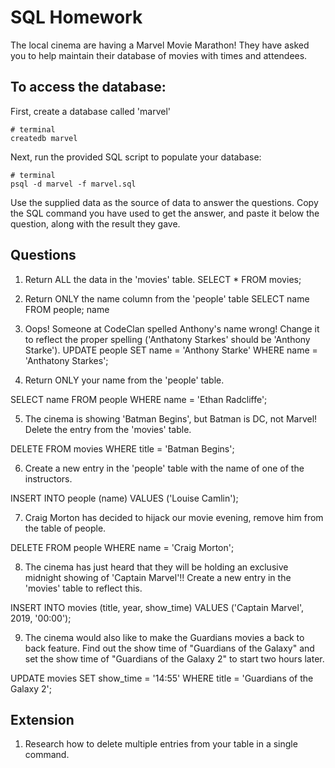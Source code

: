 # SQL Homework

The local cinema are having a Marvel Movie Marathon! They have asked you to help maintain their database of movies with times and attendees.

## To access the database:

First, create a database called 'marvel'

```
# terminal
createdb marvel
```

Next, run the provided SQL script to populate your database:

```
# terminal
psql -d marvel -f marvel.sql
```

Use the supplied data as the source of data to answer the questions. Copy the SQL command you have used to get the answer, and paste it below the question, along with the result they gave.

## Questions

1.  Return ALL the data in the 'movies' table.
SELECT * FROM movies;

2.  Return ONLY the name column from the 'people' table
SELECT name FROM people;          name         


3.  Oops! Someone at CodeClan spelled Anthony's name wrong! Change it to reflect the proper spelling ('Anthatony Starkes' should be 'Anthony Starke').
UPDATE people SET name = 'Anthony Starke' WHERE name = 'Anthatony Starkes';


4.  Return ONLY your name from the 'people' table.

SELECT name FROM people WHERE name = 'Ethan Radcliffe';

5.  The cinema is showing 'Batman Begins', but Batman is DC, not Marvel! Delete the entry from the 'movies' table.

DELETE FROM movies WHERE title = 'Batman Begins';


6.  Create a new entry in the 'people' table with the name of one of the instructors.

INSERT INTO people (name) VALUES ('Louise Camlin');

7.  Craig Morton has decided to hijack our movie evening, remove him from the table of people.

DELETE FROM people WHERE name = 'Craig Morton';

8.  The cinema has just heard that they will be holding an exclusive midnight showing of 'Captain Marvel'!! Create a new entry in the 'movies' table to reflect this.

INSERT INTO movies (title, year, show_time) VALUES ('Captain Marvel', 2019, '00:00');

9.  The cinema would also like to make the Guardians movies a back to back feature. Find out the show time of "Guardians of the Galaxy" and set the show time of "Guardians of the Galaxy 2" to start two hours later.

UPDATE movies SET show_time = '14:55' WHERE title = 'Guardians of the Galaxy 2';
## Extension

1.  Research how to delete multiple entries from your table in a single command.
